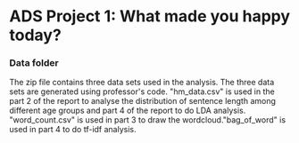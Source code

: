 # ADS Project 1: What made you happy today?
### Data folder

The zip file contains three data sets used in the analysis. The three data sets are generated using professor's code. "hm_data.csv" is used in the part 2 of the report to analyse the distribution of sentence length among different age groups and part 4 of the report to do LDA analysis. "word_count.csv" is used in part 3 to draw the wordcloud."bag_of_word" is used in part 4 to do tf-idf analysis.

